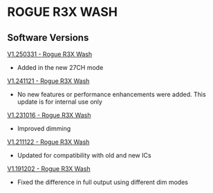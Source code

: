 # ROGUE R3X WASH

## Software Versions

[V1.250331 - Rogue R3X Wash](https://github.com/Chauvet-Pro/ROGUER3XWASH/blob/0503520b81fc7913199b2a1955149038745a8ccb/firmware/V1.250331.zip)
- Added in the new 27CH mode

[V1.241121 - Rogue R3X Wash](https://github.com/Chauvet-Pro/ROGUER3XWASH/blob/f12f47e0f18c1cd5462a8bccb67f3f00cf569206/firmware/V1.241121.zip)
- No new features or performance enhancements were added. This update is for internal use only

[V1.231016 - Rogue R3X Wash](https://github.com/Chauvet-Pro/ROGUER3XWASH/blob/8140682f29a14102a01657fa7c99859239059c38/firmware/V1.231016.zip)
- Improved dimming

[V1.211122 - Rogue R3X Wash](https://github.com/Chauvet-Pro/ROGUER3XWASH/blob/8140682f29a14102a01657fa7c99859239059c38/firmware/V1.211122.zip)
- Updated for compatibility with old and new ICs

[V1.191202 - Rogue R3X Wash](https://github.com/Chauvet-Pro/ROGUER3XWASH/blob/8140682f29a14102a01657fa7c99859239059c38/firmware/V1.191202.zip)
- Fixed the difference in full output using different dim modes
